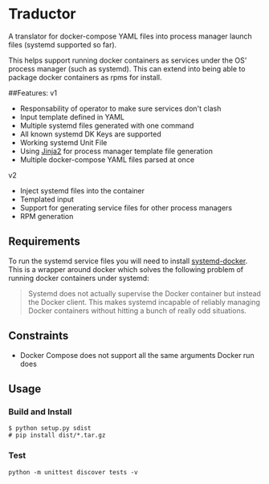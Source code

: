 # Traductor

A translator for docker-compose YAML files into process manager launch files (systemd supported so far).

This helps support running docker containers as services under the OS' process manager (such as systemd).
This can extend into being able to package docker containers as rpms for install.

##Features:
v1
- Responsability of operator to make sure services don't clash
- Input template defined in YAML
- Multiple systemd files generated with one command
- All known systemd DK Keys are supported
- Working systemd Unit File
- Using [Jinja2](http://jinja.pocoo.org/) for process manager template file generation
- Multiple docker-compose YAML files parsed at once

v2
- Inject systemd files into the container
- Templated input
- Support for generating service files for other process managers
- RPM generation

## Requirements
To run the systemd service files you will need to install [systemd-docker](https://github.com/ibuildthecloud/systemd-docker). This is a wrapper around docker which solves the following problem of running docker containers under systemd:
> Systemd does not actually supervise the Docker container but instead the Docker client. This makes systemd incapable of reliably managing Docker containers without hitting a bunch of really odd situations.

## Constraints
- Docker Compose does not support all the same arguments Docker run does

## Usage

### Build and Install

    $ python setup.py sdist
    # pip install dist/*.tar.gz

### Test

	python -m unittest discover tests -v
